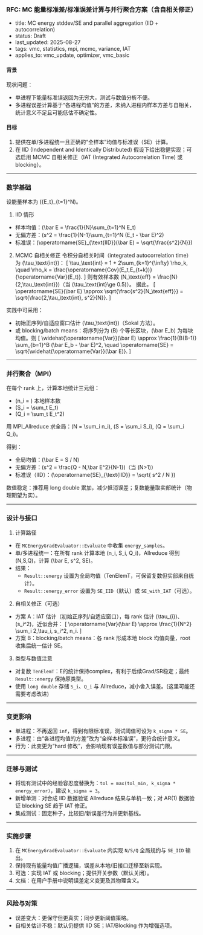 ### RFC: MC 能量标准差/标准误差计算与并行聚合方案（含自相关修正）

- title: MC energy stddev/SE and parallel aggregation (IID + autocorrelation)
- status: Draft
- last_updated: 2025-08-27
- tags: vmc, statistics, mpi, mcmc, variance, IAT
- applies_to: vmc_update, optimizer, vmc_basic

#### 背景
现状问题：
- 单进程下能量标准误返回为无穷大，测试与数值分析不便。
- 多进程误差计算基于“各进程均值”的方差，未纳入进程内样本方差与自相关，统计意义不足且可能低估不确定性。

#### 目标
1) 提供在单/多进程统一且正确的“全样本”均值与标准误（SE）计算。
2) 在 IID (Independent and Identically Distributed) 假设下给出稳健实现；可选启用 MCMC 自相关修正（IAT (Integrated Autocorrelation Time) 或 blocking）。

---

### 数学基础

设能量样本为 \(\{E_t\}_{t=1}^N\)。

1) IID 情形
- 样本均值：\(\bar E = \frac{1}{N}\sum_{t=1}^N E_t\)
- 无偏方差：\(s^2 = \frac{1}{N-1}\sum_{t=1}^N (E_t - \bar E)^2\)
- 标准误：\(\operatorname{SE}_{\text{IID}}(\bar E) = \sqrt{\frac{s^2}{N}}\)

2) MCMC 自相关修正
令积分自相关时间（integrated autocorrelation time）为 \(\tau_\text{int}\)：
\[ \tau_\text{int} = 1 + 2\sum_{k=1}^{\infty} \rho_k, \quad \rho_k = \frac{\operatorname{Cov}(E_t,E_{t+k})}{\operatorname{Var}(E_t)}. \]
则有效样本数 \(N_\text{eff} = \frac{N}{2\,\tau_\text{int}}\)（当 \(\tau_\text{int}\ge 0.5\)）。
据此，
\[ \operatorname{SE}(\bar E) \approx \sqrt{\frac{s^2}{N_\text{eff}}} = \sqrt{\frac{2\,\tau_\text{int}\, s^2}{N}}. \]

实践中可采用：
- 初始正序列/自适应窗口估计 \(\tau_\text{int}\)（Sokal 方法）。
- 或 blocking/batch means：将序列分为 \(B\) 个等长区块，\(\bar E_b\) 为每块均值。则
  \[ \widehat{\operatorname{Var}}(\bar E) \approx \frac{1}{B(B-1)} \sum_{b=1}^B (\bar E_b - \bar E)^2, \quad \operatorname{SE} = \sqrt{\widehat{\operatorname{Var}}(\bar E)}. \]

---

### 并行聚合（MPI）

在每个 rank 上，计算本地统计三元组：
- \(n_i = \) 本地样本数
- \(S_i = \sum_t E_t\)
- \(Q_i = \sum_t E_t^2\)

用 MPI_Allreduce 求全局：\(N = \sum_i n_i\), \(S = \sum_i S_i\), \(Q = \sum_i Q_i\)。

得到：
- 全局均值：\(\bar E = S / N\)
- 无偏方差：\(s^2 = \frac{Q - N\,\bar E^2}{N-1}\)（当 \(N>1\)）
- 标准误（IID）：\(\operatorname{SE}_{\text{IID}} = \sqrt{ s^2 / N }\)

数值稳定：推荐用 long double 累加，减少抵消误差；复数能量取实部统计（物理期望为实）。

---

### 设计与接口

1) 计算路径
- 在 `MCEnergyGradEvaluator::Evaluate` 中收集 `energy_samples`。
- 单/多进程统一：在所有 rank 计算本地 \(n_i, S_i, Q_i\)，Allreduce 得到 \(N,S,Q\)，计算 \(\bar E, s^2, SE\)。
- 结果：
  - `Result::energy` 设置为全局均值（TenElemT，可保留复数但实部来自统计）。
  - `Result::energy_error` 设置为 `SE_IID`（默认）或 `SE_with_IAT`（可选）。

2) 自相关修正（可选）
- 方案 A：IAT 估计（初始正序列/自适应窗口），每 rank 估计 \(\tau_{i}\)、\(s_i^2\)，近似合并：
  \[ \operatorname{Var}(\bar E) \approx \frac{1}{N^2} \sum_i 2\,\tau_i\, s_i^2\, n_i. \]
- 方案 B：blocking/batch means：各 rank 形成本地 block 均值向量，root 收集后统一估计 SE。

3) 类型与数值注意
- 对复数 `TenElemT`：E的统计保持complex，有利于后续Grad/SR稳定；最终 `Result::energy` 保持原类型。
- 使用 `long double` 存储 `S_i`、`Q_i` 与 Allreduce，减小舍入误差。(这里可能还需要考虑改进)

---

### 变更影响
- 单进程：不再返回 `inf`，得到有限标准误，测试阈值可设为 `k_sigma * SE`。
- 多进程：由“各进程均值的方差”改为“全样本标准误”，更符合统计意义。
- 行为：此变更为“hard 修改”，会影响现有误差数值与部分测试门限。

---

### 迁移与测试
- 将现有测试中的经验容忍度替换为：`tol = max(tol_min, k_sigma * energy_error)`，建议 `k_sigma = 3`。
- 新增单测：对合成 IID 数据验证 Allreduce 结果与单机一致；对 AR(1) 数据验证 blocking SE 趋于 IAT 修正。
- 集成测试：固定种子，比较旧/新误差行为并更新基线。

---

### 实施步骤
1) 在 `MCEnergyGradEvaluator::Evaluate` 内实现 `N/S/Q` 全局规约与 `SE_IID` 输出。
2) 保持现有能量均值广播逻辑，误差从本地/旧接口迁移至新实现。
3) 可选：实现 IAT 或 blocking；提供开关参数（默认关闭）。
4) 文档：在用户手册中说明误差定义变更及其物理含义。

---

### 风险与对策
- 误差变大：更保守但更真实；同步更新阈值策略。
- 自相关估计不稳：默认仍提供 IID SE；IAT/Blocking 作为增强选项。


